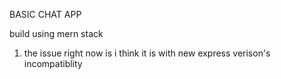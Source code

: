 BASIC CHAT APP 

build using mern stack
1. the issue right now is i think it is with new express verison's incompatiblity
